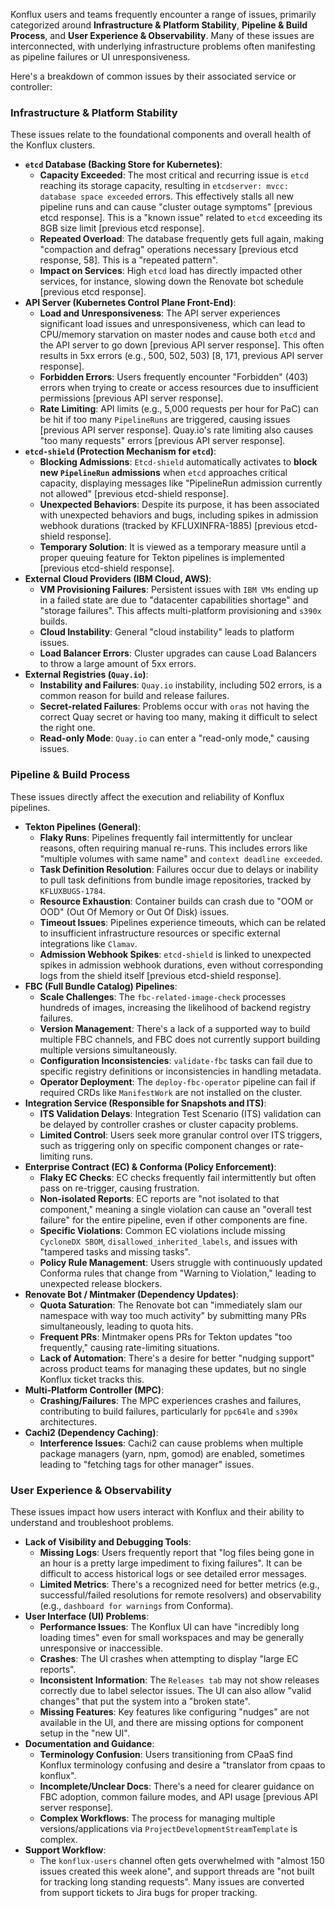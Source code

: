 Konflux users and teams frequently encounter a range of issues, primarily categorized around **Infrastructure & Platform Stability**, **Pipeline & Build Process**, and **User Experience & Observability**. Many of these issues are interconnected, with underlying infrastructure problems often manifesting as pipeline failures or UI unresponsiveness.

Here's a breakdown of common issues by their associated service or controller:

### Infrastructure & Platform Stability

These issues relate to the foundational components and overall health of the Konflux clusters.

*   **`etcd` Database (Backing Store for Kubernetes)**:
    *   **Capacity Exceeded**: The most critical and recurring issue is `etcd` reaching its storage capacity, resulting in `etcdserver: mvcc: database space exceeded` errors. This effectively stalls all new pipeline runs and can cause "cluster outage symptoms" [previous etcd response]. This is a "known issue" related to `etcd` exceeding its 8GB size limit [previous etcd response].
    *   **Repeated Overload**: The database frequently gets full again, making "compaction and defrag" operations necessary [previous etcd response, 58]. This is a "repeated pattern".
    *   **Impact on Services**: High `etcd` load has directly impacted other services, for instance, slowing down the Renovate bot schedule [previous etcd response].
*   **API Server (Kubernetes Control Plane Front-End)**:
    *   **Load and Unresponsiveness**: The API server experiences significant load issues and unresponsiveness, which can lead to CPU/memory starvation on master nodes and cause both `etcd` and the API server to go down [previous API server response]. This often results in 5xx errors (e.g., 500, 502, 503) [8, 171, previous API server response].
    *   **Forbidden Errors**: Users frequently encounter "Forbidden" (403) errors when trying to create or access resources due to insufficient permissions [previous API server response].
    *   **Rate Limiting**: API limits (e.g., 5,000 requests per hour for PaC) can be hit if too many `PipelineRuns` are triggered, causing issues [previous API server response]. Quay.io's rate limiting also causes "too many requests" errors [previous API server response].
*   **`etcd-shield` (Protection Mechanism for `etcd`)**:
    *   **Blocking Admissions**: `Etcd-shield` automatically activates to **block new `PipelineRun` admissions** when `etcd` approaches critical capacity, displaying messages like "PipelineRun admission currently not allowed" [previous etcd-shield response].
    *   **Unexpected Behaviors**: Despite its purpose, it has been associated with unexpected behaviors and bugs, including spikes in admission webhook durations (tracked by KFLUXINFRA-1885) [previous etcd-shield response].
    *   **Temporary Solution**: It is viewed as a temporary measure until a proper queuing feature for Tekton pipelines is implemented [previous etcd-shield response].
*   **External Cloud Providers (IBM Cloud, AWS)**:
    *   **VM Provisioning Failures**: Persistent issues with `IBM VMs` ending up in a failed state are due to "datacenter capabilities shortage" and "storage failures". This affects multi-platform provisioning and `s390x` builds.
    *   **Cloud Instability**: General "cloud instability" leads to platform issues.
    *   **Load Balancer Errors**: Cluster upgrades can cause Load Balancers to throw a large amount of 5xx errors.
*   **External Registries (`Quay.io`)**:
    *   **Instability and Failures**: `Quay.io` instability, including 502 errors, is a common reason for build and release failures.
    *   **Secret-related Failures**: Problems occur with `oras` not having the correct Quay secret or having too many, making it difficult to select the right one.
    *   **Read-only Mode**: `Quay.io` can enter a "read-only mode," causing issues.

### Pipeline & Build Process

These issues directly affect the execution and reliability of Konflux pipelines.

*   **Tekton Pipelines (General)**:
    *   **Flaky Runs**: Pipelines frequently fail intermittently for unclear reasons, often requiring manual re-runs. This includes errors like "multiple volumes with same name" and `context deadline exceeded`.
    *   **Task Definition Resolution**: Failures occur due to delays or inability to pull task definitions from bundle image repositories, tracked by `KFLUXBUGS-1784`.
    *   **Resource Exhaustion**: Container builds can crash due to "OOM or OOD" (Out Of Memory or Out Of Disk) issues.
    *   **Timeout Issues**: Pipelines experience timeouts, which can be related to insufficient infrastructure resources or specific external integrations like `Clamav`.
    *   **Admission Webhook Spikes**: `etcd-shield` is linked to unexpected spikes in admission webhook durations, even without corresponding logs from the shield itself [previous etcd-shield response].
*   **FBC (Full Bundle Catalog) Pipelines**:
    *   **Scale Challenges**: The `fbc-related-image-check` processes hundreds of images, increasing the likelihood of backend registry failures.
    *   **Version Management**: There's a lack of a supported way to build multiple FBC channels, and FBC does not currently support building multiple versions simultaneously.
    *   **Configuration Inconsistencies**: `validate-fbc` tasks can fail due to specific registry definitions or inconsistencies in handling metadata.
    *   **Operator Deployment**: The `deploy-fbc-operator` pipeline can fail if required CRDs like `ManifestWork` are not installed on the cluster.
*   **Integration Service (Responsible for Snapshots and ITS)**:
    *   **ITS Validation Delays**: Integration Test Scenario (ITS) validation can be delayed by controller crashes or cluster capacity problems.
    *   **Limited Control**: Users seek more granular control over ITS triggers, such as triggering only on specific component changes or rate-limiting runs.
*   **Enterprise Contract (EC) & Conforma (Policy Enforcement)**:
    *   **Flaky EC Checks**: EC checks frequently fail intermittently but often pass on re-trigger, causing frustration.
    *   **Non-isolated Reports**: EC reports are "not isolated to that component," meaning a single violation can cause an "overall test failure" for the entire pipeline, even if other components are fine.
    *   **Specific Violations**: Common EC violations include missing `CycloneDX SBOM`, `disallowed_inherited_labels`, and issues with "tampered tasks and missing tasks".
    *   **Policy Rule Management**: Users struggle with continuously updated Conforma rules that change from "Warning to Violation," leading to unexpected release blockers.
*   **Renovate Bot / Mintmaker (Dependency Updates)**:
    *   **Quota Saturation**: The Renovate bot can "immediately slam our namespace with way too much activity" by submitting many PRs simultaneously, leading to quota hits.
    *   **Frequent PRs**: Mintmaker opens PRs for Tekton updates "too frequently," causing rate-limiting situations.
    *   **Lack of Automation**: There's a desire for better "nudging support" across product teams for managing these updates, but no single Konflux ticket tracks this.
*   **Multi-Platform Controller (MPC)**:
    *   **Crashing/Failures**: The MPC experiences crashes and failures, contributing to build failures, particularly for `ppc64le` and `s390x` architectures.
*   **Cachi2 (Dependency Caching)**:
    *   **Interference Issues**: Cachi2 can cause problems when multiple package managers (yarn, npm, gomod) are enabled, sometimes leading to "fetching tags for other manager" issues.

### User Experience & Observability

These issues impact how users interact with Konflux and their ability to understand and troubleshoot problems.

*   **Lack of Visibility and Debugging Tools**:
    *   **Missing Logs**: Users frequently report that "log files being gone in an hour is a pretty large impediment to fixing failures". It can be difficult to access historical logs or see detailed error messages.
    *   **Limited Metrics**: There's a recognized need for better metrics (e.g., successful/failed resolutions for remote resolvers) and observability (e.g., `dashboard for warnings` from Conforma).
*   **User Interface (UI) Problems**:
    *   **Performance Issues**: The Konflux UI can have "incredibly long loading times" even for small workspaces and may be generally unresponsive or inaccessible.
    *   **Crashes**: The UI crashes when attempting to display "large EC reports".
    *   **Inconsistent Information**: The `Releases tab` may not show releases correctly due to label selector issues. The UI can also allow "valid changes" that put the system into a "broken state".
    *   **Missing Features**: Key features like configuring "nudges" are not available in the UI, and there are missing options for component setup in the "new UI".
*   **Documentation and Guidance**:
    *   **Terminology Confusion**: Users transitioning from CPaaS find Konflux terminology confusing and desire a "translator from cpaas to konflux".
    *   **Incomplete/Unclear Docs**: There's a need for clearer guidance on FBC adoption, common failure modes, and API usage [previous API server response].
    *   **Complex Workflows**: The process for managing multiple versions/applications via `ProjectDevelopmentStreamTemplate` is complex.
*   **Support Workflow**:
    *   The `konflux-users` channel often gets overwhelmed with "almost 150 issues created this week alone", and support threads are "not built for tracking long standing requests". Many issues are converted from support tickets to Jira bugs for proper tracking.